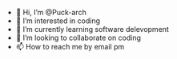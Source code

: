- 👋 Hi, I’m @Puck-arch
- 👀 I’m interested in coding 
- 🌱 I’m currently learning software delevopment
- 💞️ I’m looking to collaborate on coding
- 📫 How to reach me by email pm

<!---
Puck-arch/Puck-arch is a ✨ special ✨ repository because its `README.md` (this file) appears on your GitHub profile.
You can click the Preview link to take a look at your changes.
--->
